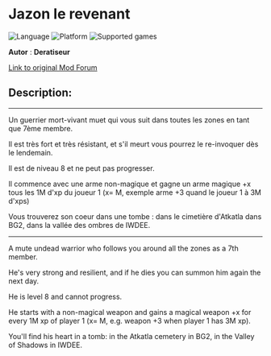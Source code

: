 # Jazon le revenant

![Language](https://img.shields.io/static/v1?label=language&message=english%20%7C%20french%20%7C%20Russian%20%7C%20&color=informational)
![Platform](https://img.shields.io/static/v1?label=platform&message=windows%20%7C%20macOS%20%7C%20&color=informational)
![Supported games](https://img.shields.io/static/v1?label=supported%20games&message=BG2EE%20%7C%20EET%20%7C%20IWDEE%20%7C&color=dodgerblue)

**Autor** : **Deratiseur**

[Link to original Mod Forum](https://www.baldursgateworld.fr/viewtopic.php?t=34466)


## Description:
-------------

Un guerrier mort-vivant muet qui vous suit dans toutes les zones en tant que 7ème membre.

Il est très fort et très résistant, et s'il meurt vous pourrez le re-invoquer dès le lendemain.

Il est de niveau 8 et ne peut pas progresser.

Il commence avec une arme non-magique et gagne un arme magique +x tous les 1M d'xp du joueur 1 (x= M, exemple arme +3 quand le joueur 1 à 3M d'xps)

Vous trouverez son coeur dans une tombe : dans le cimetière d'Atkatla dans BG2, dans la vallée des ombres de IWDEE.

-------------

A mute undead warrior who follows you around all the zones as a 7th member.

He's very strong and resilient, and if he dies you can summon him again the next day.

He is level 8 and cannot progress.

He starts with a non-magical weapon and gains a magical weapon +x for every 1M xp of player 1 (x= M, e.g. weapon +3 when player 1 has 3M xp).

You'll find his heart in a tomb: in the Atkatla cemetery in BG2, in the Valley of Shadows in IWDEE.
